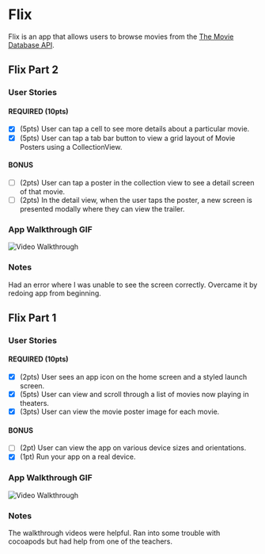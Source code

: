 # Flix

Flix is an app that allows users to browse movies from the [The Movie Database API](http://docs.themoviedb.apiary.io/#).

## Flix Part 2

### User Stories

#### REQUIRED (10pts)
- [X] (5pts) User can tap a cell to see more details about a particular movie.
- [X] (5pts) User can tap a tab bar button to view a grid layout of Movie Posters using a CollectionView.

#### BONUS
- [ ] (2pts) User can tap a poster in the collection view to see a detail screen of that movie.
- [ ] (2pts) In the detail view, when the user taps the poster, a new screen is presented modally where they can view the trailer.

### App Walkthrough GIF
<img src= "https://media.giphy.com/media/dWxKy1MtqcLvA3oG36/giphy.gif" title='Video Walkthrough' width='' alt='Video Walkthrough' />

### Notes
Had an error where I was unable to see the screen correctly. Overcame it by redoing app from beginning.

## Flix Part 1

### User Stories

#### REQUIRED (10pts)
- [X] (2pts) User sees an app icon on the home screen and a styled launch screen.
- [X] (5pts) User can view and scroll through a list of movies now playing in theaters.
- [X] (3pts) User can view the movie poster image for each movie.

#### BONUS
- [ ] (2pt) User can view the app on various device sizes and orientations.
- [X] (1pt) Run your app on a real device.

### App Walkthrough GIF
<img src= "https://media.giphy.com/media/M4NMiPd9cbC28QhqMo/giphy.gif" title='Video Walkthrough' width='' alt='Video Walkthrough' />

### Notes
The walkthrough videos were helpful. Ran into some trouble with cocoapods but had help from one of the teachers. 
